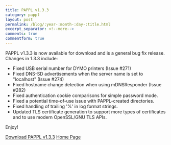 ```yaml
---
title: PAPPL v1.3.3
category: pappl
layout: post
permalink: /blog/:year-:month-:day-:title.html
excerpt_separator: <!--more-->
comments: true
commentform: true
---
```


PAPPL v1.3.3 is now available for download and is a general bug fix release.
Changes in 1.3.3 include:

- Fixed USB serial number for DYMO printers (Issue #271)
- Fixed DNS-SD advertisements when the server name is set to "localhost"
  (Issue #274)
- Fixed hostname change detection when using mDNSResponder (Issue #282)
- Fixed authentication cookie comparisons for simple password mode.
- Fixed a potential time-of-use issue with PAPPL-created directories.
- Fixed handling of trailing '%' in log format strings.
- Updated TLS certificate generation to support more types of certificates and
  to use modern OpenSSL/GNU TLS APIs.

Enjoy!

<a class="btn btn-primary" href="https://github.com/michaelrsweet/pappl/releases/tag/v1.3.3">Download PAPPL v1.3.3</a>
<a class="btn btn-default" href="/pappl/index.html">Home Page</a>
